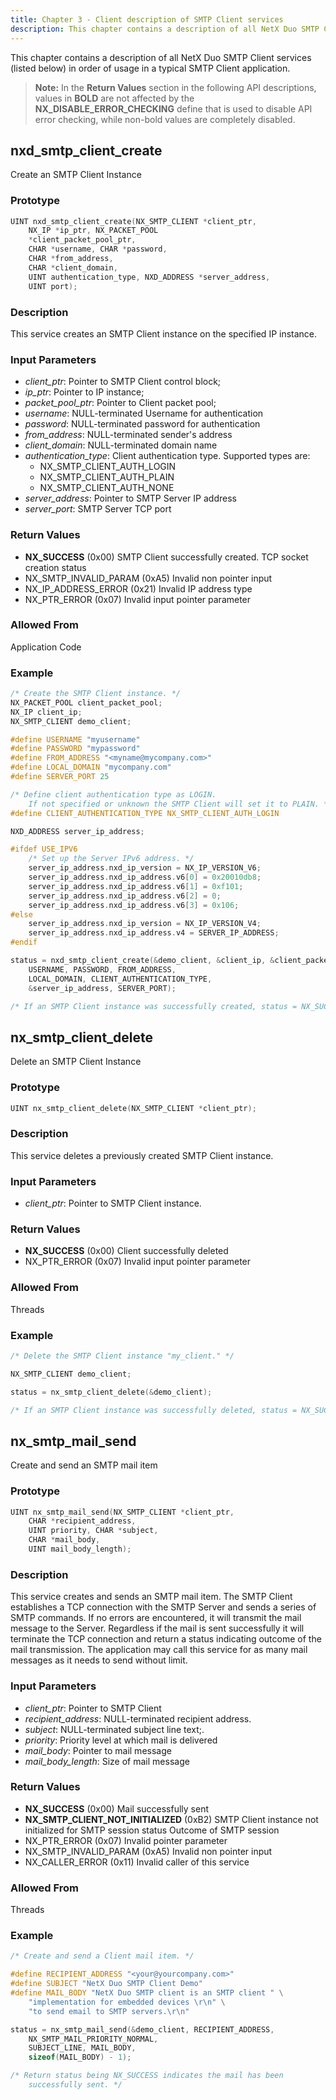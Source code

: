 ```yaml
---
title: Chapter 3 - Client description of SMTP Client services
description: This chapter contains a description of all NetX Duo SMTP Client services (listed below) in order of usage in a typical SMTP Client application.
---
```



This chapter contains a description of all NetX Duo SMTP Client services (listed below) in order of usage in a typical SMTP Client application.

> **Note:** In the **Return Values** section in the following API descriptions, values in **BOLD** are not affected by the **NX_DISABLE_ERROR_CHECKING** define that is used to disable API error checking, while non-bold values are completely disabled.

## nxd_smtp_client_create

Create an SMTP Client Instance

### Prototype

```C
UINT nxd_smtp_client_create(NX_SMTP_CLIENT *client_ptr,
    NX_IP *ip_ptr, NX_PACKET_POOL
    *client_packet_pool_ptr,
    CHAR *username, CHAR *password,
    CHAR *from_address,
    CHAR *client_domain,
    UINT authentication_type, NXD_ADDRESS *server_address,
    UINT port);
```

### Description

This service creates an SMTP Client instance on the specified IP instance.

### Input Parameters

- *client_ptr*: Pointer to SMTP Client control block;
- *ip_ptr*: Pointer to IP instance;
- *packet_pool_ptr*: Pointer to Client packet pool;
- *username*: NULL-terminated Username for authentication
- *password*: NULL-terminated password for authentication
- *from_address*: NULL-terminated sender's address
- *client_domain*: NULL-terminated domain name
- *authentication_type*: Client authentication type. Supported types are:
  - NX_SMTP_CLIENT_AUTH_LOGIN
  - NX_SMTP_CLIENT_AUTH_PLAIN
  - NX_SMTP_CLIENT_AUTH_NONE
- *server_address*: Pointer to SMTP Server IP address
- *server_port*: SMTP Server TCP port

### Return Values

- **NX_SUCCESS** (0x00) SMTP Client successfully created. TCP socket creation status
- NX_SMTP_INVALID_PARAM (0xA5) Invalid non pointer input
- NX_IP_ADDRESS_ERROR (0x21) Invalid IP address type
- NX_PTR_ERROR (0x07) Invalid input pointer parameter

### Allowed From

Application Code

### Example

```C
/* Create the SMTP Client instance. */
NX_PACKET_POOL client_packet_pool;
NX_IP client_ip;
NX_SMTP_CLIENT demo_client;

#define USERNAME "myusername"
#define PASSWORD "mypassword"
#define FROM_ADDRESS "<myname@mycompany.com>"
#define LOCAL_DOMAIN "mycompany.com"
#define SERVER_PORT 25

/* Define client authentication type as LOGIN. 
    If not specified or unknown the SMTP Client will set it to PLAIN. */
#define CLIENT_AUTHENTICATION_TYPE NX_SMTP_CLIENT_AUTH_LOGIN

NXD_ADDRESS server_ip_address;

#ifdef USE_IPV6
    /* Set up the Server IPv6 address. */
    server_ip_address.nxd_ip_version = NX_IP_VERSION_V6;
    server_ip_address.nxd_ip_address.v6[0] = 0x20010db8;
    server_ip_address.nxd_ip_address.v6[1] = 0xf101;
    server_ip_address.nxd_ip_address.v6[2] = 0;
    server_ip_address.nxd_ip_address.v6[3] = 0x106;
#else
    server_ip_address.nxd_ip_version = NX_IP_VERSION_V4;
    server_ip_address.nxd_ip_address.v4 = SERVER_IP_ADDRESS;
#endif

status = nxd_smtp_client_create(&demo_client, &client_ip, &client_packet_pool,
    USERNAME, PASSWORD, FROM_ADDRESS,
    LOCAL_DOMAIN, CLIENT_AUTHENTICATION_TYPE,
    &server_ip_address, SERVER_PORT);

/* If an SMTP Client instance was successfully created, status = NX_SUCCESS. */
```

## nx_smtp_client_delete

Delete an SMTP Client Instance

### Prototype

```C
UINT nx_smtp_client_delete(NX_SMTP_CLIENT *client_ptr);
```

### Description

This service deletes a previously created SMTP Client instance.

### Input Parameters

- *client_ptr*: Pointer to SMTP Client instance.

### Return Values

- **NX_SUCCESS** (0x00) Client successfully deleted
- NX_PTR_ERROR (0x07) Invalid input pointer parameter

### Allowed From

Threads

### Example

```C
/* Delete the SMTP Client instance "my_client." */

NX_SMTP_CLIENT demo_client;

status = nx_smtp_client_delete(&demo_client);

/* If an SMTP Client instance was successfully deleted, status = NX_SUCCESS. */
```

## nx_smtp_mail_send

Create and send an SMTP mail item

### Prototype

```C
UINT nx_smtp_mail_send(NX_SMTP_CLIENT *client_ptr,
    CHAR *recipient_address,
    UINT priority, CHAR *subject,
    CHAR *mail_body,
    UINT mail_body_length);
```

### Description

This service creates and sends an SMTP mail item. The SMTP Client establishes a TCP connection with the SMTP Server and sends a series of SMTP commands. If no errors are encountered, it will transmit the mail message to the Server. Regardless if the mail is sent successfully it will terminate the TCP connection and return a status indicating outcome of the mail transmission. The application may call this service for as many mail messages as it needs to send without limit.

### Input Parameters

- *client_ptr*: Pointer to SMTP Client
- *recipient_address*: NULL-terminated recipient address.
- *subject*: NULL-terminated subject line text;.
- *priority*: Priority level at which mail is delivered
- *mail_body*: Pointer to mail message
- *mail_body_length*: Size of mail message

### Return Values

- **NX_SUCCESS** (0x00) Mail successfully sent
- **NX_SMTP_CLIENT_NOT_INITIALIZED** (0xB2) SMTP Client instance not initialized for SMTP session status Outcome of SMTP session
- NX_PTR_ERROR (0x07) Invalid pointer parameter
- NX_SMTP_INVALID_PARAM (0xA5) Invalid non pointer input
- NX_CALLER_ERROR (0x11) Invalid caller of this service

### Allowed From

Threads

### Example

```C
/* Create and send a Client mail item. */

#define RECIPIENT_ADDRESS "<your@yourcompany.com>"
#define SUBJECT "NetX Duo SMTP Client Demo"
#define MAIL_BODY "NetX Duo SMTP client is an SMTP client " \
    "implementation for embedded devices \r\n" \
    "to send email to SMTP servers.\r\n"

status = nx_smtp_mail_send(&demo_client, RECIPIENT_ADDRESS,
    NX_SMTP_MAIL_PRIORITY_NORMAL,
    SUBJECT_LINE, MAIL_BODY,
    sizeof(MAIL_BODY) - 1);

/* Return status being NX_SUCCESS indicates the mail has been
    successfully sent. */
```
